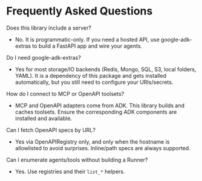 # Frequently Asked Questions

Does this library include a server?

- No. It is programmatic-only. If you need a hosted API, use google-adk-extras to build a FastAPI app and wire your agents.

Do I need google-adk-extras?

- Yes for most storage/IO backends (Redis, Mongo, SQL, S3, local folders, YAML). It is a dependency of this package and gets installed automatically, but you still need to configure your URIs/secrets.

How do I connect to MCP or OpenAPI toolsets?

- MCP and OpenAPI adapters come from ADK. This library builds and caches toolsets. Ensure the corresponding ADK components are installed and available.

Can I fetch OpenAPI specs by URL?

- Yes via OpenAPIRegistry only, and only when the hostname is allowlisted to avoid surprises. Inline/path specs are always supported.

Can I enumerate agents/tools without building a Runner?

- Yes. Use registries and their `list_*` helpers.
